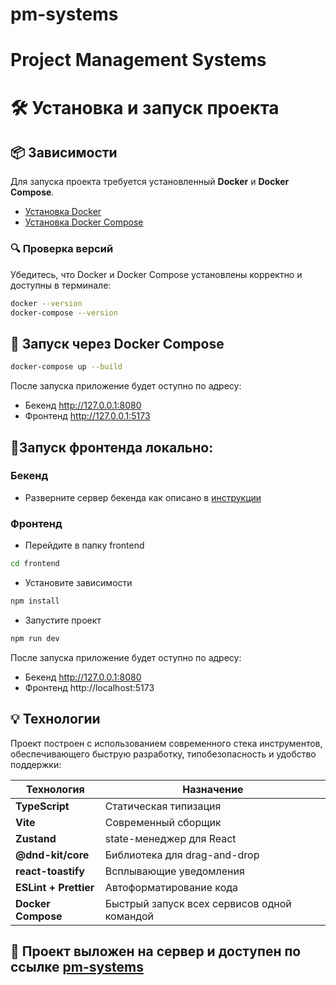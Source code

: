 # pm-systems
# Project Management Systems

# 🛠️ Установка и запуск проекта

## 📦 Зависимости

Для запуска проекта требуется установленный **Docker** и **Docker Compose**.

- [Установка Docker](https://www.docker.com/get-started)
- [Установка Docker Compose](https://docs.docker.com/compose/install/)

### 🔍 Проверка версий

Убедитесь, что Docker и Docker Compose установлены корректно и доступны в терминале:

```bash
docker --version
docker-compose --version
```

## 🐳 Запуск через Docker Compose

```bash
docker-compose up --build
```

После запуска приложение будет оступно по адресу:
- Бекенд http://127.0.0.1:8080
- Фронтенд http://127.0.0.1:5173

## 🧪Запуск фронтенда локально:

### Бекенд
- Разверните сервер бекенда как описано в [инструкции](https://github.com/avito-tech/tech-internship/blob/main/Tech%20Internships/Frontend/Frontend-trainee-assignment-spring-2025/server/README.md)
### Фронтенд
- Перейдите в папку frontend
```bash
cd frontend
```
- Установите зависимости
```bash
npm install
```
- Запустите проект
```bash
npm run dev
```
После запуска приложение будет оступно по адресу:
- Бекенд http://127.0.0.1:8080
- Фронтенд http://localhost:5173

## 💡 Технологии

Проект построен с использованием современного стека инструментов, обеспечивающего быструю разработку, типобезопасность и удобство поддержки:

| Технология              | Назначение                                                                |
|-------------------------|---------------------------------------------------------------------------|
| **TypeScript**          | Статическая типизация                                                     |
| **Vite**                | Современный сборщик                                                       |
| **Zustand**             | state-менеджер для React                                                  |
| **@dnd-kit/core**       | Библиотека для drag-and-drop                                              |
| **react-toastify**      | Всплывающие уведомления                                                   |
| **ESLint + Prettier**   | Автоформатирование кода                                                   |
| **Docker Compose**      | Быстрый запуск всех сервисов одной командой                               |

## 📁 Проект выложен на сервер и доступен по ссылке [pm-systems](http://109.172.31.240/)